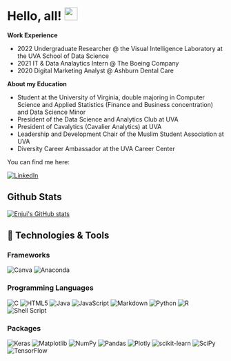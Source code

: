 <!--
**maajidhusain/maajidhusain** is a ✨ _special_ ✨ repository because its `README.md` (this file) appears on your GitHub profile.
Here are some ideas to get you started:
- 🔭 I’m currently working on ...
- 🌱 I’m currently learning ...
- 👯 I’m looking to collaborate on ...
- 🤔 I’m looking for help with ...
- 💬 Ask me about ...
- 📫 How to reach me: ...
- 😄 Pronouns: ...
- ⚡ Fun fact: ...
-->

<!-- Text -->

# Hello, all! <img src="https://raw.githubusercontent.com/MartinHeinz/MartinHeinz/master/wave.gif" width="30px">

**Work Experience**
- 2022 Undergraduate Researcher @ the Visual Intelligence Laboratory at the UVA School of Data Science
- 2021 IT & Data Analaytics Intern @ The Boeing Company
- 2020 Digital Marketing Analyst @ Ashburn Dental Care

**About my Education**
- Student at the University of Virginia, double majoring in Computer Science and Applied Statistics (Finance and Business concentration) and Data Science Minor
- President of the Data Science and Analytics Club at UVA
- President of Cavalytics (Cavalier Analytics) at UVA
- Leadership and Development Chair of the Muslim Student Association at UVA
- Diversity Career Ambassador at the UVA Career Center



You can find me here:

[![LinkedIn][1.2]][1]

##  Github Stats
[![Enjui's GitHub stats](https://github-readme-stats.vercel.app/api?username=maajidhusain)](https://github.com/enjuichang/github-readme-stats)


## 🔧 Technologies & Tools
<!-- Frameworks -->
### Frameworks
![Canva](https://img.shields.io/badge/Canva-%2300C4CC.svg?style=for-the-badge&logo=Canva&logoColor=white)
![Anaconda](https://img.shields.io/badge/Anaconda-%2344A833.svg?style=for-the-badge&logo=anaconda&logoColor=white)

### Programming Languages
<!-- Coding Languages -->
![C](https://img.shields.io/badge/c-%2300599C.svg?style=for-the-badge&logo=c&logoColor=white)
![HTML5](https://img.shields.io/badge/html5-%23E34F26.svg?style=for-the-badge&logo=html5&logoColor=white)
![Java](https://img.shields.io/badge/java-%23ED8B00.svg?style=for-the-badge&logo=java&logoColor=white)
![JavaScript](https://img.shields.io/badge/javascript-%23323330.svg?style=for-the-badge&logo=javascript&logoColor=%23F7DF1E)
![Markdown](https://img.shields.io/badge/markdown-%23000000.svg?style=for-the-badge&logo=markdown&logoColor=white)
![Python](https://img.shields.io/badge/python-3670A0?style=for-the-badge&logo=python&logoColor=ffdd54)
![R](https://img.shields.io/badge/r-%23276DC3.svg?style=for-the-badge&logo=r&logoColor=white)
![Shell Script](https://img.shields.io/badge/shell_script-%23121011.svg?style=for-the-badge&logo=gnu-bash&logoColor=white)

<!-- Packages -->
### Packages
![Keras](https://img.shields.io/badge/Keras-%23D00000.svg?style=for-the-badge&logo=Keras&logoColor=white)
![Matplotlib](https://img.shields.io/badge/Matplotlib-%23ffffff.svg?style=for-the-badge&logo=Matplotlib&logoColor=black)
![NumPy](https://img.shields.io/badge/numpy-%23013243.svg?style=for-the-badge&logo=numpy&logoColor=white)
![Pandas](https://img.shields.io/badge/pandas-%23150458.svg?style=for-the-badge&logo=pandas&logoColor=white)
![Plotly](https://img.shields.io/badge/Plotly-%233F4F75.svg?style=for-the-badge&logo=plotly&logoColor=white)
![scikit-learn](https://img.shields.io/badge/scikit--learn-%23F7931E.svg?style=for-the-badge&logo=scikit-learn&logoColor=white)
![SciPy](https://img.shields.io/badge/SciPy-%230C55A5.svg?style=for-the-badge&logo=scipy&logoColor=%white)
![TensorFlow](https://img.shields.io/badge/TensorFlow-%23FF6F00.svg?style=for-the-badge&logo=TensorFlow&logoColor=white)





<!-- Icons -->
[1.2]: https://img.shields.io/badge/LinkedIn-0077B5?style=for-the-badge&logo=linkedin&logoColor=white

<!-- Links to your social media accounts -->

[1]: [https://twitter.com/7t_eric](https://www.linkedin.com/in/maajid-husain/)
